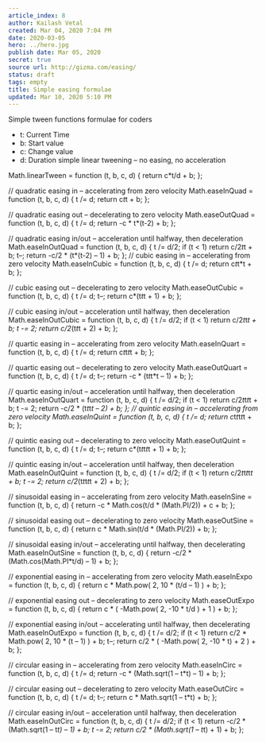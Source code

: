 ```yaml
---
article_index: 8
author: Kailash Vetal
created: Mar 04, 2020 7:04 PM
date: 2020-03-05
hero: ../hero.jpg
publish date: Mar 05, 2020
secret: true
source url: http://gizma.com/easing/ 
status: draft
tags: empty
title: Simple easing formulae
updated: Mar 10, 2020 5:10 PM
---
```

Simple tween functions formulae for coders

- t: Current Time
- b: Start value
- c: Change value
- d: Duration simple linear tweening – no easing, no acceleration

Math.linearTween = function (t, b, c, d) { return c*t/d + b; };

// quadratic easing in – accelerating from zero velocity Math.easeInQuad = function (t, b, c, d) { t /= d; return c*t*t + b; };

// quadratic easing out – decelerating to zero velocity Math.easeOutQuad = function (t, b, c, d) { t /= d; return -c * t*(t-2) + b; };

// quadratic easing in/out – acceleration until halfway, then deceleration Math.easeInOutQuad = function (t, b, c, d) { t /= d/2; if (t < 1) return c/2*t*t + b; t–; return -c/2 * (t*(t-2) – 1) + b; }; // cubic easing in – accelerating from zero velocity Math.easeInCubic = function (t, b, c, d) { t /= d; return c*t*t*t + b; };

// cubic easing out – decelerating to zero velocity Math.easeOutCubic = function (t, b, c, d) { t /= d; t–; return c*(t*t*t + 1) + b; };

// cubic easing in/out – acceleration until halfway, then deceleration Math.easeInOutCubic = function (t, b, c, d) { t /= d/2; if (t < 1) return c/2*t*t*t + b; t -= 2; return c/2*(t*t*t + 2) + b; };

// quartic easing in – accelerating from zero velocity Math.easeInQuart = function (t, b, c, d) { t /= d; return c*t*t*t*t + b; };

// quartic easing out – decelerating to zero velocity Math.easeOutQuart = function (t, b, c, d) { t /= d; t–; return -c * (t*t*t*t – 1) + b; };

// quartic easing in/out – acceleration until halfway, then deceleration Math.easeInOutQuart = function (t, b, c, d) { t /= d/2; if (t < 1) return c/2*t*t*t*t + b; t -= 2; return -c/2 * (t*t*t*t – 2) + b; }; // quintic easing in – accelerating from zero velocity Math.easeInQuint = function (t, b, c, d) { t /= d; return c*t*t*t*t*t + b; };

// quintic easing out – decelerating to zero velocity Math.easeOutQuint = function (t, b, c, d) { t /= d; t–; return c*(t*t*t*t*t + 1) + b; };

// quintic easing in/out – acceleration until halfway, then deceleration Math.easeInOutQuint = function (t, b, c, d) { t /= d/2; if (t < 1) return c/2*t*t*t*t*t + b; t -= 2; return c/2*(t*t*t*t*t + 2) + b; };

// sinusoidal easing in – accelerating from zero velocity Math.easeInSine = function (t, b, c, d) { return -c * Math.cos(t/d * (Math.PI/2)) + c + b; };

// sinusoidal easing out – decelerating to zero velocity Math.easeOutSine = function (t, b, c, d) { return c * Math.sin(t/d * (Math.PI/2)) + b; };

// sinusoidal easing in/out – accelerating until halfway, then decelerating Math.easeInOutSine = function (t, b, c, d) { return -c/2 * (Math.cos(Math.PI*t/d) – 1) + b; };

// exponential easing in – accelerating from zero velocity Math.easeInExpo = function (t, b, c, d) { return c * Math.pow( 2, 10 * (t/d – 1) ) + b; };

// exponential easing out – decelerating to zero velocity Math.easeOutExpo = function (t, b, c, d) { return c * ( -Math.pow( 2, -10 * t/d ) + 1 ) + b; };

// exponential easing in/out – accelerating until halfway, then decelerating Math.easeInOutExpo = function (t, b, c, d) { t /= d/2; if (t < 1) return c/2 * Math.pow( 2, 10 * (t – 1) ) + b; t–; return c/2 * ( -Math.pow( 2, -10 * t) + 2 ) + b; };

// circular easing in – accelerating from zero velocity Math.easeInCirc = function (t, b, c, d) { t /= d; return -c * (Math.sqrt(1 – t*t) – 1) + b; };

// circular easing out – decelerating to zero velocity Math.easeOutCirc = function (t, b, c, d) { t /= d; t–; return c * Math.sqrt(1 – t*t) + b; };

// circular easing in/out – acceleration until halfway, then deceleration Math.easeInOutCirc = function (t, b, c, d) { t /= d/2; if (t < 1) return -c/2 * (Math.sqrt(1 – t*t) – 1) + b; t -= 2; return c/2 * (Math.sqrt(1 – t*t) + 1) + b; };
